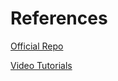# References

[Official Repo](https://github.com/karpathy/nn-zero-to-hero/blob/master/lectures/micrograd/micrograd_lecture_second_half_roughly.ipynb)

[Video Tutorials](https://www.youtube.com/playlist?list=PLAqhIrjkxbuWI23v9cThsA9GvCAUhRvKZ)
